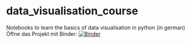 # data_visualisation_course
Notebooks to learn the basics of data visualisation in python (in german) <br>
Öffne das Projekt mit Binder: [![Binder](https://mybinder.org/badge_logo.svg)](https://mybinder.org/v2/gh/PatriziaSchoch/data_visualisation_course/HEAD)

